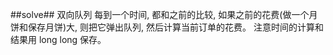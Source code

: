 ﻿##solve##
双向队列
每到一个时间, 都和之前的比较, 如果之前的花费(做一个月饼和保存月饼)大, 则把它弹出队列, 然后计算当前订单的花费。
注意时间的计算和结果用 long long 保存。